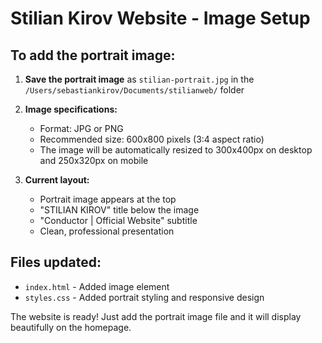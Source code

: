 # Stilian Kirov Website - Image Setup

## To add the portrait image:

1. **Save the portrait image** as `stilian-portrait.jpg` in the `/Users/sebastiankirov/Documents/stilianweb/` folder

2. **Image specifications:**
   - Format: JPG or PNG
   - Recommended size: 600x800 pixels (3:4 aspect ratio)
   - The image will be automatically resized to 300x400px on desktop and 250x320px on mobile

3. **Current layout:**
   - Portrait image appears at the top
   - "STILIAN KIROV" title below the image
   - "Conductor | Official Website" subtitle
   - Clean, professional presentation

## Files updated:
- `index.html` - Added image element
- `styles.css` - Added portrait styling and responsive design

The website is ready! Just add the portrait image file and it will display beautifully on the homepage.
